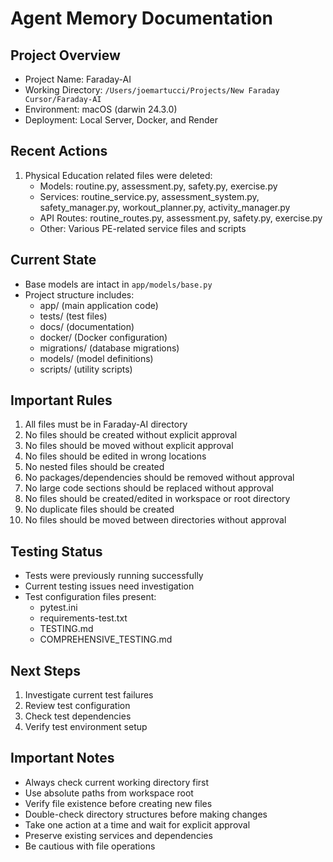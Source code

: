 # Agent Memory Documentation

## Project Overview
- Project Name: Faraday-AI
- Working Directory: `/Users/joemartucci/Projects/New Faraday Cursor/Faraday-AI`
- Environment: macOS (darwin 24.3.0)
- Deployment: Local Server, Docker, and Render

## Recent Actions
1. Physical Education related files were deleted:
   - Models: routine.py, assessment.py, safety.py, exercise.py
   - Services: routine_service.py, assessment_system.py, safety_manager.py, workout_planner.py, activity_manager.py
   - API Routes: routine_routes.py, assessment.py, safety.py, exercise.py
   - Other: Various PE-related service files and scripts

## Current State
- Base models are intact in `app/models/base.py`
- Project structure includes:
  - app/ (main application code)
  - tests/ (test files)
  - docs/ (documentation)
  - docker/ (Docker configuration)
  - migrations/ (database migrations)
  - models/ (model definitions)
  - scripts/ (utility scripts)

## Important Rules
1. All files must be in Faraday-AI directory
2. No files should be created without explicit approval
3. No files should be moved without explicit approval
4. No files should be edited in wrong locations
5. No nested files should be created
6. No packages/dependencies should be removed without approval
7. No large code sections should be replaced without approval
8. No files should be created/edited in workspace or root directory
9. No duplicate files should be created
10. No files should be moved between directories without approval

## Testing Status
- Tests were previously running successfully
- Current testing issues need investigation
- Test configuration files present:
  - pytest.ini
  - requirements-test.txt
  - TESTING.md
  - COMPREHENSIVE_TESTING.md

## Next Steps
1. Investigate current test failures
2. Review test configuration
3. Check test dependencies
4. Verify test environment setup

## Important Notes
- Always check current working directory first
- Use absolute paths from workspace root
- Verify file existence before creating new files
- Double-check directory structures before making changes
- Take one action at a time and wait for explicit approval
- Preserve existing services and dependencies
- Be cautious with file operations 